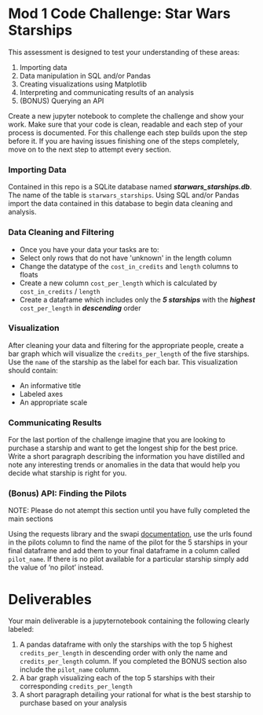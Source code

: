 # Mod 1 Code Challenge: Star Wars Starships

This assessment is designed to test your understanding of these areas:

1. Importing data
2. Data manipulation in SQL and/or Pandas
3. Creating visualizations using Matplotlib
4. Interpreting and communicating results of an analysis
5. (BONUS) Querying an API

Create a new jupyter notebook to complete the challenge and show your work. Make sure that your code is clean, readable and each step of your process is documented. For this challenge each step builds upon the step before it. If you are having issues finishing one of the steps completely, move on to the next step to attempt every section.

### Importing Data

Contained in this repo is a SQLite database named ***starwars_starships.db***. The name of the table is `starwars_starships`. Using SQL and/or Pandas import the data contained in this database to begin data cleaning and analysis.

### Data Cleaning and Filtering

* Once you have your data your tasks are to:
* Select only rows that do not have 'unknown' in the length column
* Change the datatype of the `cost_in_credits` and `length` columns to floats
* Create a new column `cost_per_length` which is calculated by `cost_in_credits` / `length`
* Create a dataframe which includes only the ***5 starships*** with the ***highest*** `cost_per_length` in ***descending*** order

### Visualization

After cleaning your data and filtering for the appropriate people, create a bar graph which will visualize the `credits_per_length` of the five starships. Use the `name` of the starship as the label for each bar. This visualization should contain:
* An informative title
* Labeled axes
* An appropriate scale

### Communicating Results
For the last portion of the challenge imagine that you are looking to purchase a starship and want to get the longest ship for the best price. Write a short paragraph describing the information you have distilled and note any interesting trends or anomalies in the data that would help you decide what starship is right for you. 

### (Bonus) API: Finding the Pilots

NOTE: Please do not atempt this section until you have fully completed the main sections

Using the requests library and the swapi [documentation](https://swapi.co/documentation), use the urls found in the pilots column to find the name of the pilot for the 5 starships in your final dataframe and add them to your final dataframe in a column called `pilot_name`. If there is no pilot available for a particular starship simply add the value of ‘no pilot’ instead.

# Deliverables
Your main deliverable is a jupyternotebook containing the following clearly labeled:
1. A pandas dataframe with only the starships with the top 5 highest `credits_per_length` in descending order with only the name and `credits_per_length` column. If you completed the BONUS section also include the `pilot_name` column.
2. A bar graph visualizing each of the top 5 starships with their corresponding `credits_per_length`
3. A short paragraph detailing your rational for what is the best starship to purchase based on your analysis